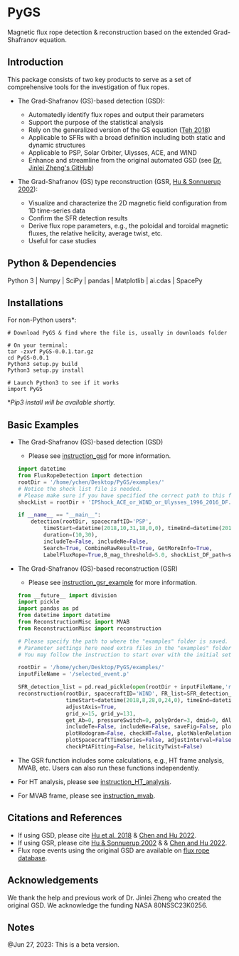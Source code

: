 # PyGS
Magnetic flux rope detection &amp; reconstruction based on the extended Grad-Shafranov equation.

## Introduction
This package consists of two key products to serve as a set of comprehensive tools for the investigation of flux ropes.
- The Grad-Shafranov (GS)-based detection (GSD):
  - Automatedly identify flux ropes and output their parameters
  - Support the purpose of the statistical analysis
  - Rely on the generalized version of the GS equation ([Teh 2018](https://earth-planets-space.springeropen.com/articles/10.1186/s40623-018-0802-z))
  - Applicable to SFRs with a broad definition including both static and dynamic structures
  - Applicable to PSP, Solar Orbiter, Ulysses, ACE, and WIND
  - Enhance and streamline from the original automated GSD (see [Dr. Jinlei Zheng's GitHub](https://github.com/AlexJinlei/Magnetic_Flux_Rope_Detection))

- The Grad-Shafranov (GS) type reconstruction (GSR, [Hu & Sonnuerup 2002](https://agupubs.onlinelibrary.wiley.com/doi/full/10.1029/2001JA000293)):
  - Visualize and characterize the 2D magnetic field configuration from 1D time-series data
  - Confirm the SFR detection results
  - Derive flux rope parameters, e.g., the poloidal and toroidal magnetic fluxes, the relative helicity, average twist, etc.
  - Useful for case studies

## Python & Dependencies
Python 3 | Numpy | SciPy | pandas | Matplotlib | ai.cdas | SpacePy

## Installations
For non-Python users*:
```shell
# Download PyGS & find where the file is, usually in downloads folder

# On your terminal:
tar -zxvf PyGS-0.0.1.tar.gz
cd PyGS-0.0.1
Python3 setup.py build
Python3 setup.py install

# Launch Python3 to see if it works
import PyGS
```
**Pip3 install will be available shortly.*

## Basic Examples
- The Grad-Shafranov (GS)-based detection (GSD)
  - Please see [instruction_gsd](https://github.com/PyGSDR/PyGS/blob/main/instruction_gsd.md) for more information.
  ```python
  import datetime
  from FluxRopeDetection import detection
  rootDir = '/home/ychen/Desktop/PyGS/examples/'
  # Notice the shock list file is needed.
  # Please make sure if you have specified the correct path to this file.
  shockList = rootDir + 'IPShock_ACE_or_WIND_or_Ulysses_1996_2016_DF.p' 

  if __name__ == "__main__":
      detection(rootDir, spacecraftID='PSP',
          timeStart=datetime(2018,10,31,18,0,0), timeEnd=datetime(2018,10,31,20,0,0),
          duration=(10,30),
          includeTe=False, includeNe=False,
          Search=True, CombineRawResult=True, GetMoreInfo=True,
          LabelFluxRope=True,B_mag_threshold=5.0, shockList_DF_path=shockList, allowIntvOverlap=False)
  ```
- The Grad-Shafranov (GS)-based reconstruction (GSR)
  - Please see [instruction_gsr_example](https://github.com/PyGSDR/PyGS/blob/main/instruction_gsr_examples.md) for more information.
  ```python
  from __future__ import division
  import pickle
  import pandas as pd
  from datetime import datetime
  from ReconstructionMisc import MVAB
  from ReconstructionMisc import reconstruction

  # Please specify the path to where the "examples" folder is saved.
  # Parameter settings here need extra files in the "examples" folder.
  # You may follow the instruction to start over with the initial settings.

  rootDir = '/home/ychen/Desktop/PyGS/examples/'
  inputFileName = '/selected_event.p'
  
  SFR_detection_list = pd.read_pickle(open(rootDir + inputFileName,'rb'))
  reconstruction(rootDir, spacecraftID='WIND', FR_list=SFR_detection_list, eventNo=1,
                 timeStart=datetime(2018,8,28,0,24,0), timeEnd=datetime(2018,8,28,0,32,0), 
                 adjustAxis=True, 
                 grid_x=15, grid_y=131, 
                 get_Ab=0, pressureSwitch=0, polyOrder=3, dmid=0, dAl0=0.0, dAr0=0.0,
                 includeTe=False, includeNe=False, saveFig=False, plotJz=False, 
                 plotHodogram=False, checkHT=False, plotWalenRelation=False, 
                 plotSpacecraftTimeSeries=False, adjustInterval=False, 
                 checkPtAFitting=False, helicityTwist=False)

  ```

- The GSR function includes some calculations, e.g., HT frame analysis, MVAB, etc. Users can also run these functions independently.
- For HT analysis, please see [instruction_HT_analysis](https://github.com/PyGSDR/PyGS/blob/main/instruction_HT_analysis.md).
- For MVAB frame, please see [instruction_mvab](https://github.com/PyGSDR/PyGS/blob/main/instruction_mvab.md).

## Citations and References
- If using GSD, please cite [Hu et al. 2018](https://doi.org/10.3847/1538-4365/aae57d) & [Chen and Hu 2022](https://doi.org/10.3847/1538-4357/ac3487).    
- If using GSR, please cite [Hu & Sonnuerup 2002](https://agupubs.onlinelibrary.wiley.com/doi/full/10.1029/2001JA000293) & & [Chen and Hu 2022](https://doi.org/10.3847/1538-4357/ac3487).
- Flux rope events using the original GSD are available on [flux rope database](http://www.fluxrope.info).

## Acknowledgements
We thank the help and previous work of Dr. Jinlei Zheng who created the original GSD. We acknowledge the funding NASA 80NSSC23K0256.

## Notes
@Jun 27, 2023: This is a beta version. 
